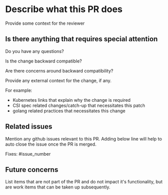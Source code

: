 <!-- Please take a look at our [Contributing](https://github.com/ceph/ceph-csi/blob/master/docs/development-guide.md#Code-contribution-workflow)
documentation before submitting a Pull Request!
Thank you for contributing to ceph-csi! -->

# Describe what this PR does #

Provide some context for the reviewer

## Is there anything that requires special attention ##

Do you have any questions?

Is the change backward compatible?

Are there concerns around backward compatibility?

Provide any external context for the change, if any.

For example:

* Kubernetes links that explain why the change is required
* CSI spec related changes/catch-up that necessitates this patch
* golang related practices that necessitates this change

## Related issues ##

Mention any github issues relevant to this PR. Adding below line
will help to auto close the issue once the PR is merged.

Fixes: #issue_number

## Future concerns ##

List items that are not part of the PR and do not impact it's
functionality, but are work items that can be taken up subsequently.
